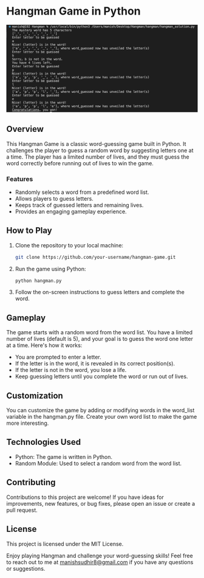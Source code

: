 # Hangman Game in Python

![Hangman Game](https://github.com/Manish-Sudhir/Hangman/blob/main/images/game.png?raw=true "hangman_game_screenshot")

## Overview

This Hangman Game is a classic word-guessing game built in Python. It challenges the player to guess a random word by suggesting letters one at a time. The player has a limited number of lives, and they must guess the word correctly before running out of lives to win the game.

### Features

- Randomly selects a word from a predefined word list.
- Allows players to guess letters.
- Keeps track of guessed letters and remaining lives.
- Provides an engaging gameplay experience.

## How to Play

1. Clone the repository to your local machine:

   ```bash
   git clone https://github.com/your-username/hangman-game.git

2. Run the game using Python:
    ```bash
    python hangman.py

3. Follow the on-screen instructions to guess letters and complete the word.

## Gameplay 

The game starts with a random word from the word list. You have a limited number of lives (default is 5), and your goal is to guess the word one letter at a time. Here's how it works:

- You are prompted to enter a letter.
- If the letter is in the word, it is revealed in its correct position(s).
- If the letter is not in the word, you lose a life.
- Keep guessing letters until you complete the word or run out of lives.

## Customization

You can customize the game by adding or modifying words in the word_list variable in the hangman.py file. Create your own word list to make the game more interesting.

## Technologies Used

- Python: The game is written in Python.
- Random Module: Used to select a random word from the word list.


## Contributing

Contributions to this project are welcome! If you have ideas for improvements, new features, or bug fixes, please open an issue or create a pull request.

## License

This project is licensed under the MIT License.

Enjoy playing Hangman and challenge your word-guessing skills! Feel free to reach out to me at manishsudhir8@gmail.com if you have any questions or suggestions.



